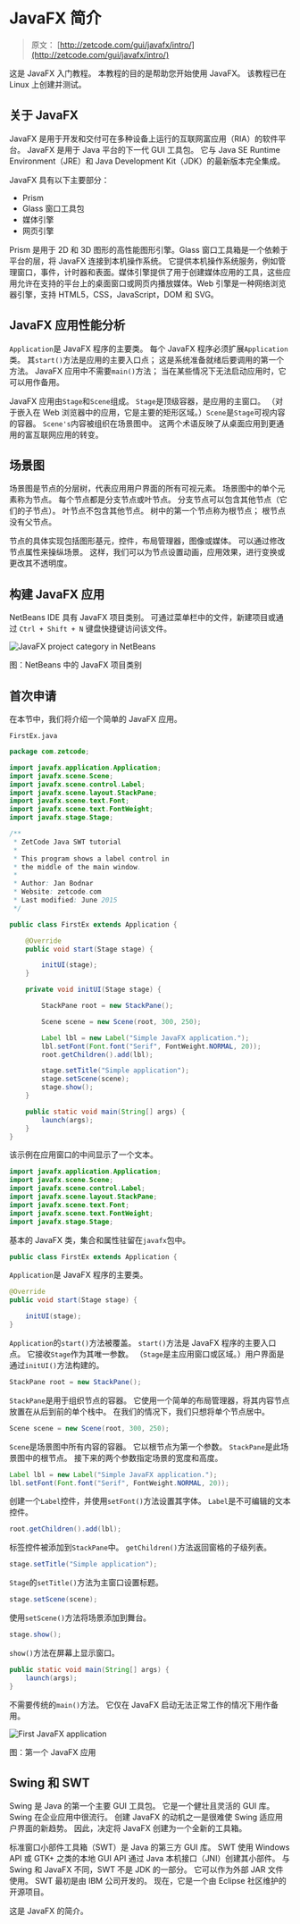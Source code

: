 # JavaFX 简介

> 原文： [http://zetcode.com/gui/javafx/intro/](http://zetcode.com/gui/javafx/intro/)

这是 JavaFX 入门教程。 本教程的目的是帮助您开始使用 JavaFX。 该教程已在 Linux 上创建并测试。

## 关于 JavaFX

JavaFX 是用于开发和交付可在多种设备上运行的互联网富应用（RIA）的软件平台。 JavaFX 是用于 Java 平台的下一代 GUI 工具包。 它与 Java SE Runtime Environment（JRE）和 Java Development Kit（JDK）的最新版本完全集成。

JavaFX 具有以下主要部分：

*   Prism
*   Glass 窗口工具包
*   媒体引擎
*   网页引擎

Prism 是用于 2D 和 3D 图形的高性能图形引擎。Glass 窗口工具箱是一个依赖于平台的层，将 JavaFX 连接到本机操作系统。 它提供本机操作系统服务，例如管理窗口，事件，计时器和表面。媒体引擎提供了用于创建媒体应用的工具，这些应用允许在支持的平台上的桌面窗口或网页内播放媒体。Web 引擎是一种网络浏览器引擎，支持 HTML5，CSS，JavaScript，DOM 和 SVG。

## JavaFX 应用性能分析

`Application`是 JavaFX 程序的主要类。 每个 JavaFX 程序必须扩展`Application`类。 其`start()`方法是应用的主要入口点； 这是系统准备就绪后要调用的第一个方法。 JavaFX 应用中不需要`main()`方法； 当在某些情况下无法启动应用时，它可以用作备用。

JavaFX 应用由`Stage`和`Scene`组成。 `Stage`是顶级容器，是应用的主窗口。 （对于嵌入在 Web 浏览器中的应用，它是主要的矩形区域。）`Scene`是`Stage`可视内容的容器。 `Scene's`内容被组织在场景图中。 这两个术语反映了从桌面应用到更通用的富互联网应用的转变。

## 场景图

场景图是节点的分层树，代表应用用户界面的所有可视元素。 场景图中的单个元素称为节点。 每个节点都是分支节点或叶节点。 分支节点可以包含其他节点（它们的子节点）。 叶节点不包含其他节点。 树中的第一个节点称为根节点； 根节点没有父节点。

节点的具体实现包括图形基元，控件，布局管理器，图像或媒体。 可以通过修改节点属性来操纵场景。 这样，我们可以为节点设置动画，应用效果，进行变换或更改其不透明度。

## 构建 JavaFX 应用

NetBeans IDE 具有 JavaFX 项目类别。 可通过菜单栏中的文件，新建项目或通过 `Ctrl + Shift + N` 键盘快捷键访问该文件。

![JavaFX project category in NetBeans](img/d0850a6644d71891f31a0f01a4cc5a58.jpg)

图：NetBeans 中的 JavaFX 项目类别

## 首次申请

在本节中，我们将介绍一个简单的 JavaFX 应用。

`FirstEx.java`

```java
package com.zetcode;

import javafx.application.Application;
import javafx.scene.Scene;
import javafx.scene.control.Label;
import javafx.scene.layout.StackPane;
import javafx.scene.text.Font;
import javafx.scene.text.FontWeight;
import javafx.stage.Stage;

/**
 * ZetCode Java SWT tutorial
 *
 * This program shows a label control in
 * the middle of the main window.
 *
 * Author: Jan Bodnar
 * Website: zetcode.com
 * Last modified: June 2015
 */

public class FirstEx extends Application {

    @Override
    public void start(Stage stage) {

        initUI(stage);
    }

    private void initUI(Stage stage) {

        StackPane root = new StackPane();

        Scene scene = new Scene(root, 300, 250);

        Label lbl = new Label("Simple JavaFX application.");
        lbl.setFont(Font.font("Serif", FontWeight.NORMAL, 20));
        root.getChildren().add(lbl);

        stage.setTitle("Simple application");
        stage.setScene(scene);
        stage.show();
    }

    public static void main(String[] args) {
        launch(args);
    }
}

```

该示例在应用窗口的中间显示了一个文本。

```java
import javafx.application.Application;
import javafx.scene.Scene;
import javafx.scene.control.Label;
import javafx.scene.layout.StackPane;
import javafx.scene.text.Font;
import javafx.scene.text.FontWeight;
import javafx.stage.Stage;

```

基本的 JavaFX 类，集合和属性驻留在`javafx`包中。

```java
public class FirstEx extends Application {

```

`Application`是 JavaFX 程序的主要类。

```java
@Override
public void start(Stage stage) {

    initUI(stage);
}

```

`Application`的`start()`方法被覆盖。 `start()`方法是 JavaFX 程序的主要入口点。 它接收`Stage`作为其唯一参数。 （`Stage`是主应用窗口或区域。）用户界面是通过`initUI()`方法构建的。

```java
StackPane root = new StackPane();

```

`StackPane`是用于组织节点的容器。 它使用一个简单的布局管理器，将其内容节点放置在从后到前的单个栈中。 在我们的情况下，我们只想将单个节点居中。

```java
Scene scene = new Scene(root, 300, 250);

```

`Scene`是场景图中所有内容的容器。 它以根节点为第一个参数。 `StackPane`是此场景图中的根节点。 接下来的两个参数指定场景的宽度和高度。

```java
Label lbl = new Label("Simple JavaFX application.");
lbl.setFont(Font.font("Serif", FontWeight.NORMAL, 20));

```

创建一个`Label`控件，并使用`setFont()`方法设置其字体。 `Label`是不可编辑的文本控件。

```java
root.getChildren().add(lbl);

```

标签控件被添加到`StackPane`中。 `getChildren()`方法返回窗格的子级列表。

```java
stage.setTitle("Simple application");

```

`Stage`的`setTitle()`方法为主窗口设置标题。

```java
stage.setScene(scene);

```

使用`setScene()`方法将场景添加到舞台。

```java
stage.show();

```

`show()`方法在屏幕上显示窗口。

```java
public static void main(String[] args) {
    launch(args);
}

```

不需要传统的`main()`方法。 它仅在 JavaFX 启动无法正常工作的情况下用作备用。

![First JavaFX application](img/332832ac21fd3e3a78b95422d6e52baf.jpg)

图：第一个 JavaFX 应用

## Swing 和 SWT

Swing 是 Java 的第一个主要 GUI 工具包。 它是一个健壮且灵活的 GUI 库。 Swing 在企业应用中很流行。 创建 JavaFX 的动机之一是很难使 Swing 适应用户界面的新趋势。 因此，决定将 JavaFX 创建为一个全新的工具箱。

标准窗口小部件工具箱（SWT）是 Java 的第三方 GUI 库。 SWT 使用 Windows API 或 GTK+ 之类的本地 GUI API 通过 Java 本机接口（JNI）创建其小部件。 与 Swing 和 JavaFX 不同，SWT 不是 JDK 的一部分。 它可以作为外部 JAR 文件使用。 SWT 最初是由 IBM 公司开发的。 现在，它是一个由 Eclipse 社区维护的开源项目。

这是 JavaFX 的简介。